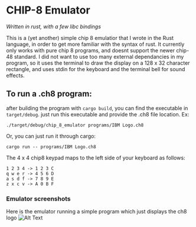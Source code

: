 # CHIP-8 Emulator 
*Written in rust, with a few libc bindings*

This is a (yet another) simple chip 8 emulatior that I wrote in the Rust language, in order to get more familiar with the syntax of rust. It currently only works with pure chip 8 programs, and doesnt support the newer chip-48 standard. 
I did not want to use too many external dependancies in my program, so it uses the terminal to draw the display on a 128 x 32 character rectangle, and uses stdin for the keyboard and the terminal bell for sound effects.

## To run a .ch8 program:
after building the program with ```cargo build```, you can find the executable in ```target/debug```.
just run this executable and provide the .ch8 file location. Ex:
```
./target/debug/chip_8_emulator programs/IBM Logo.ch8
```
Or, you can just run it through cargo:
```
cargo run -- programs/IBM Logo.ch8
```
The 4 x 4 chip8 keypad maps to the left side of your keyboard as follows:
```
1 2 3 4 -> 1 2 3 C
q w e r -> 4 5 6 D
a s d f -> 7 8 9 E
z x c v -> A 0 B F
```
### Emulator screenshots
Here is the emulator running a simple program which just displays the ch8 logo
![Alt Text](https://github.com/bhargavg1/chip_8_emulator/blob/main/assets/chip%208%20demo%20chip%208%20logo.gif)

